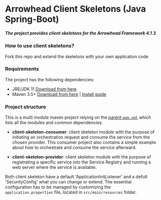 # Arrowhead Client Skeletons (Java Spring-Boot)
##### The project provides client skeletons for the Arrowhead Framework 4.1.3

### How to use client skeletons?

Fork this repo and extend the skeletons with your own application code

### Requirements

The project has the following dependencies:
* JRE/JDK 11 [Download from here](https://www.oracle.com/technetwork/java/javase/downloads/jdk11-downloads-5066655.html)
* Maven 3.5+ [Download from here](http://maven.apache.org/download.cgi) | [Install guide](https://www.baeldung.com/install-maven-on-windows-linux-mac)

### Project structure

This is a multi module maven project relying on the [parent `pom.xml`](https://github.com/arrowhead-f/client-skeleton-java-spring/blob/master/pom.xml) which lists all the modules and common dependencies.

* **client-skeleton-consumer**: client skeleton module with the purpose of initiating an orchestration request and consume the service from the chosen provider. This consumer project also contains a simple example about how to orchestrate and consume the service afterward.

* **client-skeleton-provider**: client skeleton module with the purpose of registrating a specific service into the Service Registry and running a web server where the service is available.

Both client skeleton have a default 'ApplicationInitListener' and a defult 'SecurityConfig' what you can change or extend. The essential configuration has to be managed by customizing the `application.properties` file, located in `src/main/resources` folder.

